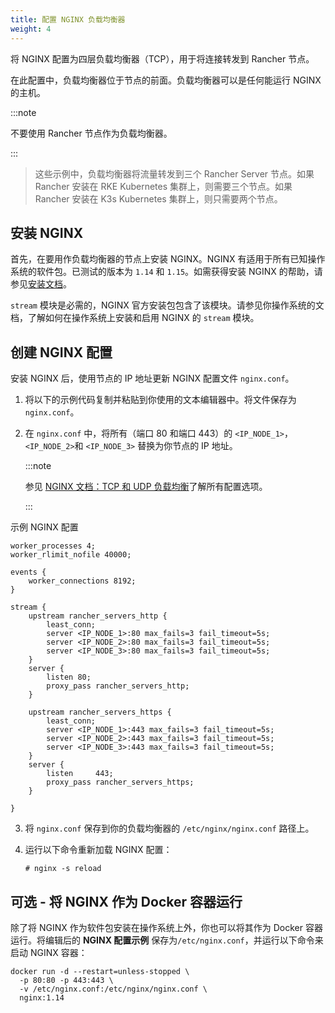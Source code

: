 ```yaml
---
title: 配置 NGINX 负载均衡器
weight: 4
---
```


将 NGINX 配置为四层负载均衡器（TCP），用于将连接转发到 Rancher 节点。

在此配置中，负载均衡器位于节点的前面。负载均衡器可以是任何能运行 NGINX 的主机。

:::note

不要使用 Rancher 节点作为负载均衡器。

:::

> 这些示例中，负载均衡器将流量转发到三个 Rancher Server 节点。如果 Rancher 安装在 RKE Kubernetes 集群上，则需要三个节点。如果 Rancher 安装在 K3s Kubernetes 集群上，则只需要两个节点。

## 安装 NGINX

首先，在要用作负载均衡器的节点上安装 NGINX。NGINX 有适用于所有已知操作系统的软件包。已测试的版本为 `1.14` 和 `1.15`。如需获得安装 NGINX 的帮助，请参见[安装文档](https://www.nginx.com/resources/wiki/start/topics/tutorials/install/)。

`stream` 模块是必需的，NGINX 官方安装包包含了该模块。请参见你操作系统的文档，了解如何在操作系统上安装和启用 NGINX 的 `stream` 模块。

## 创建 NGINX 配置

安装 NGINX 后，使用节点的 IP 地址更新 NGINX 配置文件 `nginx.conf`。

1. 将以下的示例代码复制并粘贴到你使用的文本编辑器中。将文件保存为 `nginx.conf`。

2. 在 `nginx.conf` 中，将所有（端口 80 和端口 443）的 `<IP_NODE_1>`，`<IP_NODE_2>`和 `<IP_NODE_3>` 替换为你节点的 IP 地址。

   :::note

   参见 [NGINX 文档：TCP 和 UDP 负载均衡](https://docs.nginx.com/nginx/admin-guide/load-balancer/tcp-udp-load-balancer/)了解所有配置选项。

   :::

<figcaption>示例 NGINX 配置</figcaption>

   ```
   worker_processes 4;
   worker_rlimit_nofile 40000;

   events {
       worker_connections 8192;
   }

   stream {
       upstream rancher_servers_http {
           least_conn;
           server <IP_NODE_1>:80 max_fails=3 fail_timeout=5s;
           server <IP_NODE_2>:80 max_fails=3 fail_timeout=5s;
           server <IP_NODE_3>:80 max_fails=3 fail_timeout=5s;
       }
       server {
           listen 80;
           proxy_pass rancher_servers_http;
       }

       upstream rancher_servers_https {
           least_conn;
           server <IP_NODE_1>:443 max_fails=3 fail_timeout=5s;
           server <IP_NODE_2>:443 max_fails=3 fail_timeout=5s;
           server <IP_NODE_3>:443 max_fails=3 fail_timeout=5s;
       }
       server {
           listen     443;
           proxy_pass rancher_servers_https;
       }

   }
   ```


3. 将 `nginx.conf` 保存到你的负载均衡器的 `/etc/nginx/nginx.conf` 路径上。

4. 运行以下命令重新加载 NGINX 配置：

   ```
   # nginx -s reload
   ```

## 可选 - 将 NGINX 作为 Docker 容器运行

除了将 NGINX 作为软件包安装在操作系统上外，你也可以将其作为 Docker 容器运行。将编辑后的 **NGINX 配置示例** 保存为`/etc/nginx.conf`，并运行以下命令来启动 NGINX 容器：

```
docker run -d --restart=unless-stopped \
  -p 80:80 -p 443:443 \
  -v /etc/nginx.conf:/etc/nginx/nginx.conf \
  nginx:1.14
```
